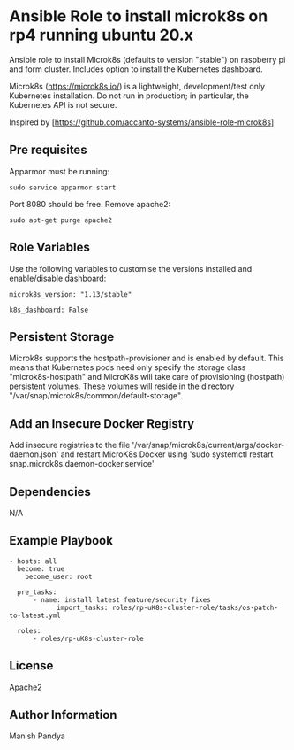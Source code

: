 Ansible Role to install microk8s on rp4 running ubuntu 20.x
=========

Ansible role to install Microk8s (defaults to version "stable") on raspberry pi and form cluster. Includes option to install the Kubernetes dashboard.

Microk8s (https://microk8s.io/) is a lightweight, development/test only Kubernetes installation. Do not run in production; in particular, the Kubernetes API is not secure.

Inspired by [https://github.com/accanto-systems/ansible-role-microk8s]



Pre requisites
--------------

Apparmor must be running:

```
sudo service apparmor start
```

Port 8080 should be free. Remove apache2:

```
sudo apt-get purge apache2
```



Role Variables
--------------

Use the following variables to customise the versions installed and enable/disable dashboard:

```
microk8s_version: "1.13/stable"
```

```
k8s_dashboard: False
```



Persistent Storage
------------------

Microk8s supports the hostpath-provisioner and is enabled by default. This means that Kubernetes pods need only specify the storage class "microk8s-hostpath" and MicroK8s will take care of provisioning (hostpath) persistent volumes. These volumes will reside in the directory "/var/snap/microk8s/common/default-storage".



Add an Insecure Docker Registry
-------------------------------

Add insecure registries to the file '/var/snap/microk8s/current/args/docker-daemon.json' and restart MicroK8s Docker using 'sudo systemctl restart snap.microk8s.daemon-docker.service'



Dependencies
------------

N/A



Example Playbook
----------------

```
- hosts: all
  become: true
    become_user: root

  pre_tasks:
      - name: install latest feature/security fixes
            import_tasks: roles/rp-uK8s-cluster-role/tasks/os-patch-to-latest.yml

  roles:
      - roles/rp-uK8s-cluster-role
```



License
-------

Apache2




Author Information
------------------

Manish Pandya
